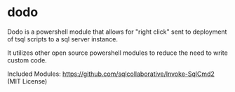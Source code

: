 # dodo
Dodo is a powershell module that allows for "right click" sent to deployment of tsql scripts to a sql server instance.  

It utilizes other open source powershell modules to reduce the need to write custom code.

Included Modules:
https://github.com/sqlcollaborative/Invoke-SqlCmd2 (MIT License)
